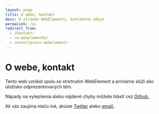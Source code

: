 ```yaml
---
layout: page
title: O webe, kontakt
desc: O stránke WebElementu, kontaktné údaje
permalink: /o/
redirect_from:
  - /kontakt/
  - /o-webelemente/
  - /event/preco-webelement/
---
```


<div class="section page">
<div class="container">

<h1>O webe, kontakt</h1>

<p>Tento web vznikol spolu so stretnutím WebElement a primárne slúži ako úložisko odprezentovaných tém.</p>

<p class="text-center">
    Nápady na vylepšenia alebo nájdené chyby môžete hlásiť cez
    <a href="https://github.com/ujovlado/webelement-sk/issues/new" target="_blank">Github.</a>
</p>

<p class="text-center">
    Ak vás zaujíma niečo iné, skúste <a href="{{ site.links.twitter }}" target="_blank">Twitter</a>
    alebo <a href="https://www.google.com/recaptcha/mailhide/d?k=010oT_m-KaM1cds2YHMXfU2Q==&amp;c=bVh0aVWQNghN7WkcbyMWhS0PV7cNlA2DromPm62fmck="
             onclick="window.open('http://www.google.com/recaptcha/mailhide/d?k\x3d010oT_m-KaM1cds2YHMXfU2Q\x3d\x3d\x26c\x3dbVh0aVWQNghN7WkcbyMWhS0PV7cNlA2DromPm62fmck\x3d', '', 'toolbar=0,scrollbars=0,location=0,statusbar=0,menubar=0,resizable=0,width=500,height=300'); return false;"
             title="Zobraziť email">email.</a>
</p>

</div>
</div>
